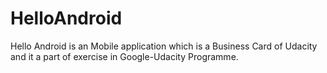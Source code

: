 # HelloAndroid

Hello Android is an Mobile application which is a Business Card of Udacity and it a part of exercise in Google-Udacity Programme.

